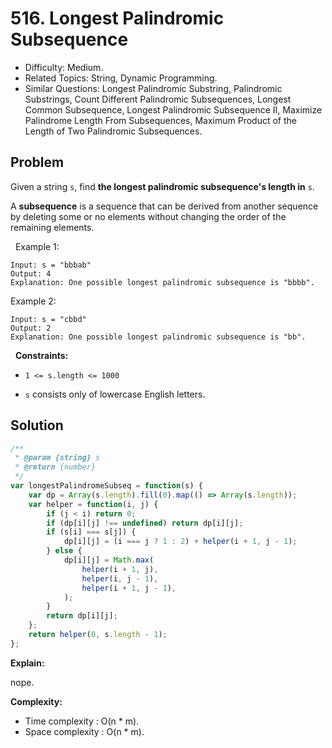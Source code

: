 # 516. Longest Palindromic Subsequence

- Difficulty: Medium.
- Related Topics: String, Dynamic Programming.
- Similar Questions: Longest Palindromic Substring, Palindromic Substrings, Count Different Palindromic Subsequences, Longest Common Subsequence, Longest Palindromic Subsequence II, Maximize Palindrome Length From Subsequences, Maximum Product of the Length of Two Palindromic Subsequences.

## Problem

Given a string `s`, find **the longest palindromic **subsequence**'s length in** `s`.

A **subsequence** is a sequence that can be derived from another sequence by deleting some or no elements without changing the order of the remaining elements.

 
Example 1:

```
Input: s = "bbbab"
Output: 4
Explanation: One possible longest palindromic subsequence is "bbbb".
```

Example 2:

```
Input: s = "cbbd"
Output: 2
Explanation: One possible longest palindromic subsequence is "bb".
```

 
**Constraints:**


	
- `1 <= s.length <= 1000`
	
- `s` consists only of lowercase English letters.



## Solution

```javascript
/**
 * @param {string} s
 * @return {number}
 */
var longestPalindromeSubseq = function(s) {
    var dp = Array(s.length).fill(0).map(() => Array(s.length));
    var helper = function(i, j) {
        if (j < i) return 0;
        if (dp[i][j] !== undefined) return dp[i][j];
        if (s[i] === s[j]) {
            dp[i][j] = (i === j ? 1 : 2) + helper(i + 1, j - 1);
        } else {
            dp[i][j] = Math.max(
                helper(i + 1, j),
                helper(i, j - 1),
                helper(i + 1, j - 1),
            );
        }
        return dp[i][j];
    };
    return helper(0, s.length - 1);
};
```

**Explain:**

nope.

**Complexity:**

* Time complexity : O(n * m).
* Space complexity : O(n * m).
